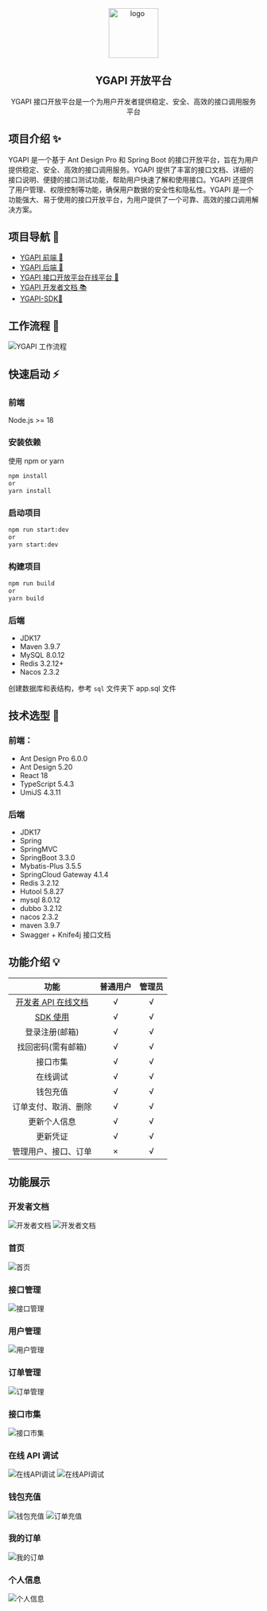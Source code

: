 <div align="center">
  <img data-type="dingtalk" src="https://cdn.jsdelivr.net/gh/ye-guo/Images/images/ygIcon512.png" width="100" alt="logo"/>
  <h2>YGAPI 开放平台</h2>
  <p>YGAPI 接口开放平台是一个为用户开发者提供稳定、安全、高效的接口调用服务平台</p>
</div>

## 项目介绍 ✨

YGAPI 是一个基于 Ant Design Pro 和 Spring Boot 的接口开放平台，旨在为用户提供稳定、安全、高效的接口调用服务。YGAPI 提供了丰富的接口文档、详细的接口说明、便捷的接口测试功能，帮助用户快速了解和使用接口。YGAPI 还提供了用户管理、权限控制等功能，确保用户数据的安全性和隐私性。YGAPI 是一个功能强大、易于使用的接口开放平台，为用户提供了一个可靠、高效的接口调用解决方案。

## 项目导航 📌

- [YGAPI 前端 🔗 ](https://github.com/ye-guo/yeguo-api-frontend)
- [YGAPI 后端 🔗 ](https://github.com/ye-guo/yeguo-api-backend)
- [YGAPI 接口开放平台在线平台 🔗 ](https://api.yeguo.icu)
- [YGAPI 开发者文档 📚](https://apidocs.yeguo.icu)
- [YGAPI-SDK🧰](https://apidocs.yeguo.icu/guide/getting-started#%E5%BF%AB%E9%80%9F%E5%BC%80%E5%A7%8B)

## 工作流程 🔄

![YGAPI 工作流程](https://cdn.jsdelivr.net/gh/ye-guo/Images/images/api%E9%A1%B9%E7%9B%AE%E6%B5%81%E7%A8%8B%E5%9B%BE.jpg)

## 快速启动 ⚡

### 前端

Node.js >= 18

### 安装依赖

使用 npm or yarn

```bash
npm install
or
yarn install
```

### 启动项目

```bash
npm run start:dev
or
yarn start:dev
```

### 构建项目

```bash
npm run build
or
yarn build
```

### 后端

- JDK17
- Maven 3.9.7
- MySQL 8.0.12
- Redis 3.2.12+
- Nacos 2.3.2

创建数据库和表结构，参考 `sql` 文件夹下 app.sql 文件

## 技术选型 🧩

### 前端：

- Ant Design Pro 6.0.0
- Ant Design 5.20
- React 18
- TypeScript 5.4.3
- UmiJS 4.3.11

### 后端

- JDK17
- Spring
- SpringMVC
- SpringBoot 3.3.0
- Mybatis-Plus 3.5.5
- SpringCloud Gateway 4.1.4
- Redis 3.2.12
- Hutool 5.8.27
- mysql 8.0.12
- dubbo 3.2.12
- nacos 2.3.2
- maven 3.9.7
- Swagger + Knife4j 接口文档

## 功能介绍 💡

|                            功能                             | 普通用户 | 管理员 |
| :---------------------------------------------------------: | :------: | :----: |
|      [开发者 API 在线文档](https://apidocs.yeguo.icu)       |    √     |   √    |
| [SDK 使用](https://apidocs.yeguo.icu/guide/getting-started) |    √     |   √    |
|                       登录注册(邮箱)                        |    √     |   √    |
|                     找回密码(需有邮箱)                      |    √     |   √    |
|                          接口市集                           |    √     |   √    |
|                          在线调试                           |    √     |   √    |
|                          钱包充值                           |    √     |   √    |
|                    订单支付、取消、删除                     |    √     |   √    |
|                        更新个人信息                         |    √     |   √    |
|                          更新凭证                           |    √     |   √    |
|                    管理用户、接口、订单                     |    ×     |   √    |

## 功能展示

### 开发者文档

![开发者文档](https://cdn.jsdelivr.net/gh/ye-guo/Images/images/image-20240806093834756.png) ![开发者文档](https://cdn.jsdelivr.net/gh/ye-guo/Images/images/image-20240806094127748.png)

### 首页

![首页](https://cdn.jsdelivr.net/gh/ye-guo/Images/images/image-20240806093020891.png)

### 接口管理

![接口管理](https://cdn.jsdelivr.net/gh/ye-guo/Images/images/image-20240806093229796.png)

### 用户管理

![用户管理](https://cdn.jsdelivr.net/gh/ye-guo/Images/images/image-20240806093438601.png)

### 订单管理

![订单管理](https://cdn.jsdelivr.net/gh/ye-guo/Images/images/image-20240806093511968.png)

### 接口市集

![接口市集](https://cdn.jsdelivr.net/gh/ye-guo/Images/images/image-20240806093543196.png)

### 在线 API 调试

![在线API调试](https://cdn.jsdelivr.net/gh/ye-guo/Images/images/image-20240806094256719.png) ![在线API调试](https://cdn.jsdelivr.net/gh/ye-guo/Images/images/image-20240806094346032.png)

### 钱包充值

![钱包充值](https://cdn.jsdelivr.net/gh/ye-guo/Images/images/image-20240806094434489.png) ![订单充值](https://cdn.jsdelivr.net/gh/ye-guo/Images/images/202502262220388.png)

### 我的订单

![我的订单](https://cdn.jsdelivr.net/gh/ye-guo/Images/images/image-20240806094614152.png)

### 个人信息

![个人信息](https://cdn.jsdelivr.net/gh/ye-guo/Images/images/image-20240806094725168.png)
